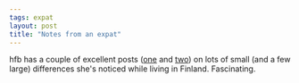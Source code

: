 ```yaml
---
tags: expat
layout: post
title: "Notes from an expat"
---
```




hfb has a couple of excellent posts (<a href="http://www.axis-of-aevil.net/archives/000551.html#000551">one</a> and <a href="http://www.axis-of-aevil.net/archives/000544.html#000544">two</a>) on lots of small (and a few large) differences she's noticed while living in Finland. Fascinating.


